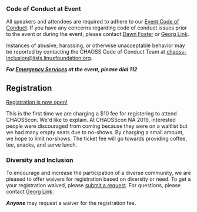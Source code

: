 ### Code of Conduct at Event
All speakers and attendees are required to adhere to our [Event Code of Conduct](https://events.linuxfoundation.org/about/code-of-conduct/). If you have any concerns regarding code of conduct issues prior to the event or during the event, please contact [Dawn Foster](mailto:dawn@dawnfoster.com) or [Georg Link](mailto:linkgeorg@gmail.com).

Instances of abusive, harassing, or otherwise unacceptable behavior may be reported by contacting the CHAOSS Code of Conduct Team at [chaoss-inclusion@lists.linuxfoundation.org](mailto:chaoss-inclusion@lists.linuxfoundation.org).  

***For [Emergency Services](https://www.brussels.be/emergency-services) at the event, please dial 112***

## Registration

[Registration is now open!](https://www.eventbrite.com/e/chaosscon-europe-2020-tickets-76515900117)

This is the first time we are charging a $10 fee for registering to attend CHAOSScon. We'd like to explain. At CHAOSScon NA 2019, interested people were discouraged from coming because they were on a waitlist but we had many empty seats due to no-shows. By charging a small amount, we hope to limit no-shows. The ticket fee will go towards providing coffee, tee, snacks, and serve lunch.

### Diversity and Inclusion

To encourage and increase the participation of a diverse community, we are pleased to offer waivers for registration based on diversity or need. To get a your registration waived, please [submit a request](https://forms.gle/11vMAS46dyV6fHn87). For questions, please contact [Georg Link](mailto:linkgeorg@gmail.com).

***Anyone*** may request a waiver for the registration fee.  

